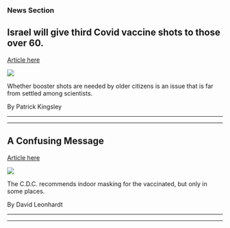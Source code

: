 ### News Section 
Israel will give third Covid vaccine shots to those over 60.
------------------------------------------------------------

[Article here](https://www.nytimes.com/2021/07/29/world/middleeast/israel-third-shot-covid-vaccine.html)

[![](https://static01.nyt.com/images/2021/07/29/world/29virus-briefing-israel/merlin_190752786_7d2e09f3-281d-42b0-b92b-1b83098e45c3-superJumbo.jpg)](https://www.nytimes.com/2021/07/29/world/middleeast/israel-third-shot-covid-vaccine.html)

Whether booster shots are needed by older citizens is an issue that is far from settled among scientists.

By Patrick Kingsley

* * *

* * *

A Confusing Message
-------------------

[Article here](https://www.nytimes.com/2021/07/28/briefing/mask-guidance-cdc-vaccinated.html)

[![](https://static01.nyt.com/images/2021/07/28/lens/28ambriefing-promo/28ambriefing-vaccine-superJumbo-v2.jpg)](https://www.nytimes.com/2021/07/28/briefing/mask-guidance-cdc-vaccinated.html)

The C.D.C. recommends indoor masking for the vaccinated, but only in some places.

By David Leonhardt

* * *

* * *
